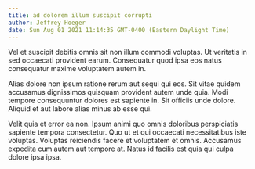 ```yaml
---
title: ad dolorem illum suscipit corrupti
author: Jeffrey Hoeger
date: Sun Aug 01 2021 11:14:35 GMT-0400 (Eastern Daylight Time)
---
```

Vel et suscipit debitis omnis sit non illum commodi voluptas. Ut veritatis in sed occaecati provident earum. Consequatur quod ipsa eos natus consequatur maxime voluptatem autem in.

 Alias dolore non ipsum ratione rerum aut sequi qui eos. Sit vitae quidem accusamus dignissimos quisquam provident autem unde quia. Modi tempore consequuntur dolores est sapiente in. Sit officiis unde dolore. Aliquid et aut labore alias minus ab esse qui.

 Velit quia et error ea non. Ipsum animi quo omnis doloribus perspiciatis sapiente tempora consectetur. Quo ut et qui occaecati necessitatibus iste voluptas. Voluptas reiciendis facere et voluptatem et omnis. Accusamus expedita cum autem aut tempore at. Natus id facilis est quia qui culpa dolore ipsa ipsa.